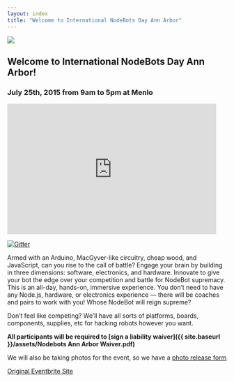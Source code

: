 ```yaml
---
layout: index
title: "Welcome to International NodeBots Day Ann Arbor"
---
```


<img class="logo intro-logo" src="{{ site.baseurl }}/assets/nodebots.day.png" />

## Welcome to International NodeBots Day Ann Arbor!
### July 25th, 2015 from 9am to 5pm at Menlo

<iframe src="https://docs.google.com/presentation/d/1VBaBVrciY1ot4WLnjmSjbEVNjI4jxV7n7UmKTE-cMLo/embed?start=true&loop=true&delayms=3000" frameborder="0" width="480" height="299" allowfullscreen="true" mozallowfullscreen="true" webkitallowfullscreen="true"></iframe>

[![Gitter](https://badges.gitter.im/Join%20Chat.svg)](https://gitter.im/nodebots/nodebotsday?utm_source=badge&utm_medium=badge&utm_campaign=pr-badge)

Armed with an Arduino, MacGyver-like circuitry, cheap wood, and JavaScript, can you rise to the call of battle? Engage your brain by building in three dimensions: software, electronics, and hardware. Innovate to give your bot the edge over your competition and battle for NodeBot supremacy. This is an all-day, hands-on, immersive experience. You don’t need to have any Node.js, hardware, or electronics experience — there will be coaches and pairs to work with you! Whose NodeBot will reign supreme?

Don’t feel like competing? We’ll have all sorts of platforms, boards, components, supplies, etc for hacking robots however you want.

**All participants will be required to [sign a liability waiver]({{ site.baseurl }}/assets/Nodebots Ann Arbor Waiver.pdf)**

We will also be taking photos for the event, so we have a [photo release form]({{site.baseurl}}/assets/PhotographandPublicityConsentReleaseForm.pdf)

[Original Eventbrite Site](https://www.eventbrite.com/e/international-nodebots-day-ann-arbor-tickets-17186577516)

<!--
For more photos and musings, follow us on twitter! <a href="http://twitter.com/nodebots_cm"><i class="fa fa-twitter-square fa-2x"></i> @nodebots_cm</a>

We also have a Chat Room! [![Gitter](https://badges.gitter.im/Join%20Chat.svg)](https://gitter.im/BrianGenisio/codemash-nodebots-docs?utm_source=badge&utm_medium=badge&utm_campaign=pr-badge)
-->
